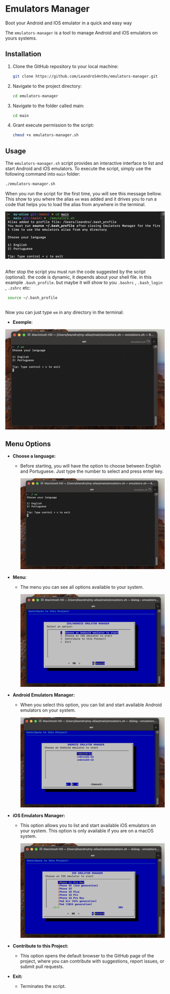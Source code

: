 # Emulators Manager
Boot your Android and IOS emulator in a quick and easy way

The `emulators-manager` is a tool to manage Android and iOS emulators on yours systems.

## Installation

1. Clone the GitHub repository to your local machine:

    ```bash
    git clone https://github.com/LeandroS4nt0s/emulators-manager.git
    ```

2. Navigate to the project directory:

    ```bash
    cd emulators-manager
    ```

3. Navigate to the folder called main:

    ```bash
    cd main
    ```

4. Grant execute permission to the script:

    ```bash
    chmod +x emulators-manager.sh
    ```

## Usage

The `emulators-manager.sh` script provides an interactive interface to list and start Android and iOS emulators. To execute the script, simply use the following command into `main` folder:

```bash
./emulators-manager.sh
```


When you run the script for the first time, you will see this message bellow. This show to you where the alias `em` was added and it drives you to run a code that helps you to load the alias from anywhere in the terminal.

  ![message](https://github.com/LeandroS4nt0s/emulators-manager/blob/main/resources/message.png)

## 

After stop the script you must run the code suggested by the script (optional). the code is dynamic, it depends about your shell file. in this example `.bash_profile`. but maybe it will show to you `.bashrc` ,  `.bash_login `, `.zshrc` etc:

```bash
 source ~/.bash_profile  
```
## 

Now you can just type `em` in any directory in the terminal:
- **Exemple**:
  
 ![language](https://github.com/LeandroS4nt0s/emulators-manager/blob/main/resources/language.png)
  
## Menu Options

- **Choose a language:**
  - Before starting, you will have the option to choose between English and Portuguese. Just type the number to select and press enter key.
   
    ![language](https://github.com/LeandroS4nt0s/emulators-manager/blob/main/resources/language.png)

- **Menu:**
  - The menu you can see all options available to your system.
 
    ![menu](https://github.com/LeandroS4nt0s/emulators-manager/blob/main/resources/menu.png)

- **Android Emulators Manager:**
  - When you select this option, you can list and start available Android emulators on your system.
 
    ![android](https://github.com/LeandroS4nt0s/emulators-manager/blob/main/resources/android.png)

- **iOS Emulators Manager:**
  - This option allows you to list and start available iOS emulators on your system. This option is only available if you are on a macOS system.
 
     ![ios](https://github.com/LeandroS4nt0s/emulators-manager/blob/main/resources/ios.png)

- **Contribute to this Project:**
    - This option opens the default browser to the GitHub page of the project, where you can contribute with suggestions, report issues, or submit pull requests.

- **Exit:**
  - Terminates the script.
